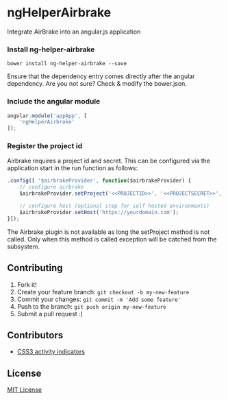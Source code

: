 # ngHelperAirbrake

Integrate AirBrake into an angular.js application

### Install ng-helper-airbrake
```
bower install ng-helper-airbrake --save
```
Ensure that the dependency entry comes directly after the angular dependency. Are you not sure? Check & modify the bower.json.

### Include the angular module
```javascript
angular.module('appApp', [
    'ngHelperAirbrake'
]);
```
### Register the project id
Airbrake requires a project id and secret. This can be configured via the application start in the run function as follows:

```javascript
.config([ '$airbrakeProvider', function($airbrakeProvider) {
    // configure airbrake
    $airbrakeProvider.setProject('<<PROJECTID>>', '<<PROJECTSECRET>>', '<<EnvironmentOptional>>');

    // configure host (optional step for self hosted environments)
    $airbrakeProvider.setHost('https://yourdomain.com');
}]);
```

The Airbrake plugin is not available as long the setProject method is not called. Only when this method is called exception
will be catched from the subsystem.

## Contributing

1. Fork it!
2. Create your feature branch: `git checkout -b my-new-feature`
3. Commit your changes: `git commit -m 'Add some feature'`
4. Push to the branch: `git push origin my-new-feature`
5. Submit a pull request :)

## Contributors

* [CSS3 activity indicators](https://github.com/lukehaas/css-loaders)

## License

[MIT License](https://github.com/lukehaas/css-loaders/blob/step2/LICENSE)
